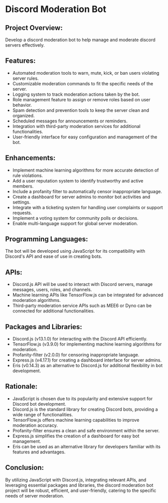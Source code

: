 # Discord Moderation Bot

## Project Overview:
Develop a discord moderation bot to help manage and moderate discord servers effectively.

## Features:
- Automated moderation tools to warn, mute, kick, or ban users violating server rules.
- Customizable moderation commands to fit the specific needs of the server.
- Logging system to track moderation actions taken by the bot.
- Role management feature to assign or remove roles based on user behavior.
- Spam detection and prevention tools to keep the server clean and organized.
- Scheduled messages for announcements or reminders.
- Integration with third-party moderation services for additional functionalities.
- User-friendly interface for easy configuration and management of the bot.

## Enhancements:
- Implement machine learning algorithms for more accurate detection of rule violations.
- Add a user reputation system to identify trustworthy and active members.
- Include a profanity filter to automatically censor inappropriate language.
- Create a dashboard for server admins to monitor bot activities and settings.
- Integrate with a ticketing system for handling user complaints or support requests.
- Implement a voting system for community polls or decisions.
- Enable multi-language support for global server moderation.

## Programming Languages:
The bot will be developed using JavaScript for its compatibility with Discord's API and ease of use in creating bots.

## APIs:
- Discord.js API will be used to interact with Discord servers, manage messages, users, roles, and channels.
- Machine learning APIs like TensorFlow.js can be integrated for advanced moderation algorithms.
- Third-party moderation service APIs such as MEE6 or Dyno can be connected for additional functionalities.

## Packages and Libraries:
- Discord.js (v13.1.0) for interacting with the Discord API efficiently.
- TensorFlow.js (v3.9.0) for implementing machine learning algorithms for moderation.
- Profanity-filter (v2.0.0) for censoring inappropriate language.
- Express.js (v4.17.1) for creating a dashboard interface for server admins.
- Eris (v0.14.3) as an alternative to Discord.js for additional flexibility in bot development.

## Rationale:
- JavaScript is chosen due to its popularity and extensive support for Discord bot development.
- Discord.js is the standard library for creating Discord bots, providing a wide range of functionalities.
- TensorFlow.js offers machine learning capabilities to improve moderation accuracy.
- Profanity-filter ensures a clean and safe environment within the server.
- Express.js simplifies the creation of a dashboard for easy bot management.
- Eris can be used as an alternative library for developers familiar with its features and advantages.

## Conclusion:
By utilizing JavaScript with Discord.js, integrating relevant APIs, and leveraging essential packages and libraries, the discord moderation bot project will be robust, efficient, and user-friendly, catering to the specific needs of server moderation.